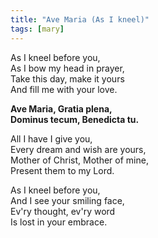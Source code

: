```yaml
---
title: "Ave Maria (As I kneel)"
tags: [mary]
---
```


As I kneel before you,  
As I bow my head in prayer,  
Take this day, make it yours  
And fill me with your love.

**Ave Maria, Gratia plena,  
Dominus tecum, Benedicta tu.**  

All I have I give you,  
Every dream and wish are yours,  
Mother of Christ, Mother of mine,  
Present them to my Lord.

As I kneel before you,  
And I see your smiling face,  
Ev'ry thought, ev'ry word  
Is lost in your embrace.